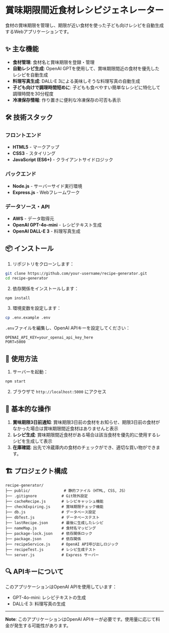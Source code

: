 # 賞味期限間近食材レシピジェネレーター

食材の賞味期限を管理し、期限が近い食材を使った子ども向けレシピを自動生成するWebアプリケーションです。

## ✨ 主な機能

- **食材管理**: 食材名と賞味期限を登録・管理
- **自動レシピ生成**: OpenAI GPTを使用して、賞味期限間近の食材を優先したレシピを自動生成
- **料理写真生成**: DALL-E 3による美味しそうな料理写真の自動生成
- **子ども向けで調理時間短めに**: 子どもも食べやすい簡単なレシピに特化して調理時間を30分程度
- **冷凍保存情報**: 作り置きに便利な冷凍保存の可否も表示

## 🛠 技術スタック

### フロントエンド
- **HTML5** - マークアップ
- **CSS3** - スタイリング
- **JavaScript (ES6+)** - クライアントサイドロジック

### バックエンド
- **Node.js** - サーバーサイド実行環境
- **Express.js** - Webフレームワーク

### データソース・API
- **AWS** - データ取得元
- **OpenAI GPT-4o-mini** - レシピテキスト生成
- **OpenAI DALL-E 3** - 料理写真生成

## 📦 インストール

1. リポジトリをクローンします：
```bash
git clone https://github.com/your-username/recipe-generator.git
cd recipe-generator
```

2. 依存関係をインストールします：
```bash
npm install
```

3. 環境変数を設定します：
```bash
cp .env.example .env
```

`.env`ファイルを編集し、OpenAI APIキーを設定してください：
```env
OPENAI_API_KEY=your_openai_api_key_here
PORT=5000
```

## 🚀 使用方法

1. サーバーを起動：
```bash
npm start
```

2. ブラウザで `http://localhost:5000` にアクセス

## 📝 基本的な操作

1. **賞味期限3日前通知**: 賞味期限3日前の食材をお知らせ、期限3日前の食材がなかった場合は賞味期限間近食材はありませんと表示
2. **レシピ生成**: 賞味期限間近食材がある場合は該当食材を優先的に使用するレシピを生成して表示
3. **在庫確認**: 出先で冷蔵庫内の食材のチェックができ、適切な買い物ができます。

## 🏗 プロジェクト構成

```
recipe-generator/
├── public/               # 静的ファイル（HTML, CSS, JS）
├── .gitignore           # Git除外設定
├── cacheRecipe.js       # レシピキャッシュ機能
├── checkExpiring.js     # 賞味期限チェック機能
├── db.js                # データベース設定
├── dbTest.js            # データベーステスト
├── lastRecipe.json      # 最後に生成したレシピ
├── nameMap.js           # 食材名マッピング
├── package-lock.json    # 依存関係ロック
├── package.json         # 依存関係
├── recipeService.js     # OpenAI API呼び出しロジック
├── recipeTest.js        # レシピ生成テスト
└── server.js            # Express サーバー
```


## 🔍 APIキーについて

このアプリケーションはOpenAI APIを使用しています：
- GPT-4o-mini: レシピテキストの生成
- DALL-E 3: 料理写真の生成

---

**Note**: このアプリケーションはOpenAI APIキーが必要です。使用量に応じて料金が発生する可能性があります。